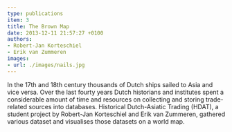 ```yaml
---
type: publications
item: 3
title: The Brown Map 
date: 2013-12-11 21:57:27 +0100
authors:
- Robert-Jan Korteschiel
- Erik van Zummeren
images:
- url: ./images/nails.jpg 
---
```

In the 17th and 18th century thousands of Dutch ships sailed to Asia and vice versa. Over the last fourty years Dutch historians and institutes spent a considerable amount of time and resources on collecting and storing trade-related sources into databases. Historical Dutch-Asiatic Trading (HDAT), a student project by Robert-Jan Korteschiel and Erik van Zummeren, gathered various dataset and visualises those datasets on a world map.